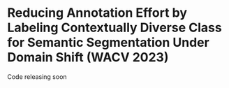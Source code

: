 # Reducing Annotation Effort by Labeling Contextually Diverse Class for Semantic Segmentation Under Domain Shift (WACV 2023)
Code releasing soon
